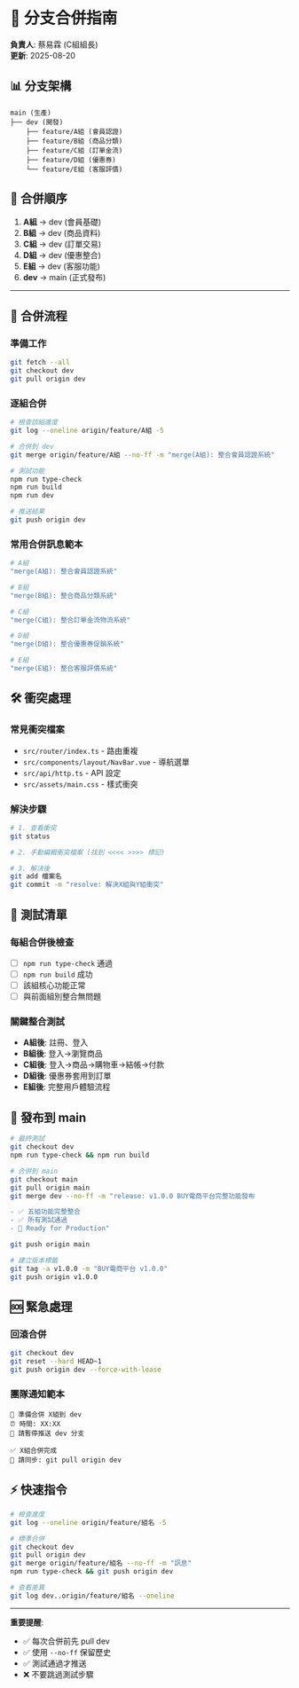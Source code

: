 # 🔀 分支合併指南

**負責人**: 蔡易霖 (C組組長)  
**更新**: 2025-08-20

## 📊 分支架構
```
main (生產)
├── dev (開發)
    ├── feature/A組 (會員認證)
    ├── feature/B組 (商品分類)
    ├── feature/C組 (訂單金流)
    ├── feature/D組 (優惠券)
    └── feature/E組 (客服評價)
```

## 🎯 合併順序
1. **A組** → dev (會員基礎)
2. **B組** → dev (商品資料)
3. **C組** → dev (訂單交易)
4. **D組** → dev (優惠整合)
5. **E組** → dev (客服功能)
6. **dev** → main (正式發布)

---

## 🔄 合併流程

### 準備工作
```bash
git fetch --all
git checkout dev
git pull origin dev
```

### 逐組合併
```bash
# 檢查該組進度
git log --oneline origin/feature/A組 -5

# 合併到 dev
git merge origin/feature/A組 --no-ff -m "merge(A組): 整合會員認證系統"

# 測試功能
npm run type-check
npm run build
npm run dev

# 推送結果
git push origin dev
```

### 常用合併訊息範本
```bash
# A組
"merge(A組): 整合會員認證系統"

# B組  
"merge(B組): 整合商品分類系統"

# C組
"merge(C組): 整合訂單金流物流系統"

# D組
"merge(D組): 整合優惠券促銷系統"

# E組
"merge(E組): 整合客服評價系統"
```

## 🛠️ 衝突處理

### 常見衝突檔案
- `src/router/index.ts` - 路由重複
- `src/components/layout/NavBar.vue` - 導航選單
- `src/api/http.ts` - API 設定
- `src/assets/main.css` - 樣式衝突

### 解決步驟
```bash
# 1. 查看衝突
git status

# 2. 手動編輯衝突檔案 (找到 <<<< >>>> 標記)

# 3. 解決後
git add 檔案名
git commit -m "resolve: 解決X組與Y組衝突"
```

## 🧪 測試清單

### 每組合併後檢查
- [ ] `npm run type-check` 通過
- [ ] `npm run build` 成功
- [ ] 該組核心功能正常
- [ ] 與前面組別整合無問題

### 關鍵整合測試
- **A組後**: 註冊、登入
- **B組後**: 登入→瀏覽商品
- **C組後**: 登入→商品→購物車→結帳→付款
- **D組後**: 優惠券套用到訂單
- **E組後**: 完整用戶體驗流程

## 🚀 發布到 main

```bash
# 最終測試
git checkout dev
npm run type-check && npm run build

# 合併到 main
git checkout main
git pull origin main
git merge dev --no-ff -m "release: v1.0.0 BUY電商平台完整功能發布

- ✅ 五組功能完整整合
- ✅ 所有測試通過  
- 🚀 Ready for Production"

git push origin main

# 建立版本標籤
git tag -a v1.0.0 -m "BUY電商平台 v1.0.0"
git push origin v1.0.0
```

## 🆘 緊急處理

### 回滾合併
```bash
git checkout dev
git reset --hard HEAD~1
git push origin dev --force-with-lease
```

### 團隊通知範本
```
🔄 準備合併 X組到 dev
⏰ 時間: XX:XX
🚫 請暫停推送 dev 分支

✅ X組合併完成  
🔄 請同步: git pull origin dev
```

## ⚡ 快速指令

```bash
# 檢查進度
git log --oneline origin/feature/組名 -5

# 標準合併
git checkout dev
git pull origin dev  
git merge origin/feature/組名 --no-ff -m "訊息"
npm run type-check && git push origin dev

# 查看差異
git log dev..origin/feature/組名 --oneline
```

---

**重要提醒**:
- ✅ 每次合併前先 pull dev
- ✅ 使用 `--no-ff` 保留歷史  
- ✅ 測試通過才推送
- ❌ 不要跳過測試步驟